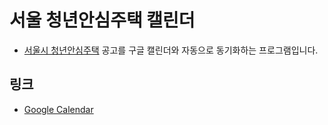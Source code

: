 # 서울 청년안심주택 캘린더
* [서울시 청년안심주택](https://soco.seoul.go.kr/youth/bbs/BMSR00015/list.do?menuNo=400008) 공고를 구글 캘린더와 자동으로 동기화하는 프로그램입니다.

## 링크
* [Google Calendar](https://calendar.google.com/calendar/embed?src=13bd5bb3954acee3aae039b9adb95c876e6f4b6bdeeb713e913633577a3d3662%40group.calendar.google.com&ctz=Asia%2FSeoul)
